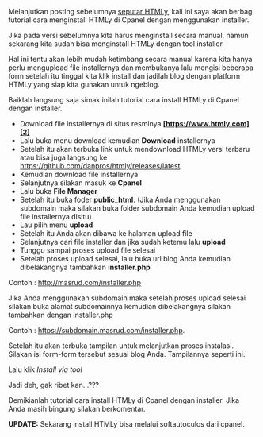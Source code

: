 <!--t Cara Install HTMLy di Cpanel dengan Installer t-->
<!--d Tutorial cara menginstall HTMLy di cpanel dengan menggunakan installer. d-->
<!--tag htmly,cpanel,softautoculous tag-->
<!--image https://masrud.com/content/images/htmly.png image-->

Melanjutkan posting sebelumnya [seputar HTMLy][1], kali ini saya akan berbagi tutorial cara menginstall HTMLy di Cpanel dengan menggunakan installer. 

Jika pada versi sebelumnya kita harus menginstall secara manual, namun sekarang kita sudah bisa menginstall HTMLy dengan tool installer.

Hal ini tentu akan lebih mudah ketimbang secara manual karena kita hanya perlu mengupload file installernya dan membukanya lalu mengisi beberapa form setelah itu tinggal kita klik install dan jadilah blog dengan platform HTMLy yang siap kita gunakan untuk ngeblog.

Baiklah langsung saja simak inilah tutorial cara install HTMLy di Cpanel dengan installer.

 - Download file installernya di situs resminya **[https://www.htmly.com][2]**
 - Lalu buka menu download kemudian **Download** installernya
 - Setelah itu akan terbuka link untuk mendownload HTMLy versi terbaru atau bisa juga langsung ke https://github.com/danpros/htmly/releases/latest.
 - Kemudian download file installernya
 - Selanjutnya silakan masuk ke **Cpanel**
 - Lalu buka **File Manager**
 - Setelah itu buka foder **public_html**. (Jika Anda menggunakan subdomain maka silakan buka folder subdomain Anda kemudian upload file installernya disitu)
 - Lau pilih menu **upload**
 - Setelah itu Anda akan dibawa ke halaman upload file 
 - Selanjutnya cari file installer dan jika sudah ketemu lalu **upload**
 - Tunggu sampai proses upload file selesai
 - Setelah proses upload selesai, lalu buka url blog Anda kemudian dibelakangnya tambahkan **installer.php**

Contoh : http://masrud.com/installer.php

Jika Anda menggunakan subdomain maka setelah proses upload selesai silakan buka alamat subdomainnya kemudian dibelakangnya silakan tambahkan dengan installer.php

Contoh : https://subdomain.masrud.com/installer.php.

Setelah itu akan terbuka tampilan untuk melanjutkan proses instalasi. Silakan isi form-form tersebut sesuai blog Anda. Tampilannya seperti ini.

<amp-img src="https://masrud.com/content/images/20150712173629-Cara%20Install%20HTMLy%20Di%20Cpanel%20Dengan%20Installer.png" width="1165" height="655" layout="responsive" alt="Cara Install HTMLy di Cpanel dengan Installer"></amp-img>

Lalu klik *Install via tool*

Jadi deh, gak ribet kan...???

Demikianlah tutorial cara install HTMLy di Cpanel dengan installer. Jika Anda masih bingung silakan berkomentar. 

<div class="notif">
<b>UPDATE:</b> Sekarang install HTMLy bisa melalui softautoculos dari cpanel.
</div>

  [1]: https://masrud.com/post/htmly
  [2]: http://www.htmly.com/